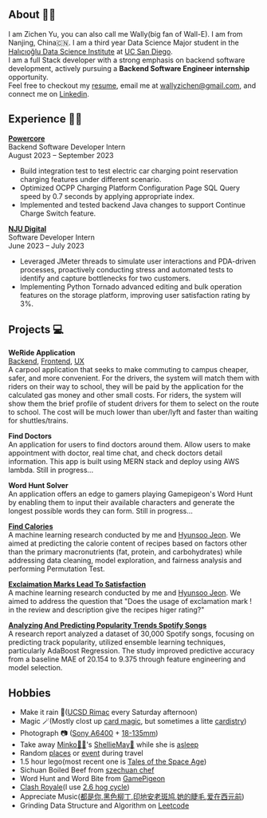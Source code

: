 ## About 👋🏼<br>
I am Zichen Yu, you can also call me Wally(big fan of Wall-E). I am from Nanjing, China🇨🇳. I am a third year Data Science Major student in the [Halıcıoğlu Data Science Institute](https://datascience.ucsd.edu/) at [UC San Diego](https://www.ucsd.edu/). <br>
I am a full Stack developer with a strong emphasis on backend software development, actively pursuing a **Backend Software Engineer internship** opportunity.<br>
Feel free to checkout my [resume](https://wallacezichen.github.io/zichen.io/assets/pdf/Zichen_Yu_Resume_v6.pdf), email me at <a>wallyzichen@gmail.com</a>, and connect me on [Linkedin](https://www.linkedin.com/in/zichen-yu-1a4838248/).

<a name='experience'></a>

## Experience 🧑‍💻

**[Powercore](https://www.powercoreglobal.com/)**<br>
Backend Software Developer Intern<br>
August 2023 – September 2023
- Build integration test to test electric car charging point reservation charging features under different scenario.
- Optimized OCPP Charging Platform Configuration Page SQL Query speed by 0.7 seconds by applying appropriate index.
- Implemented and tested backend Java changes to support Continue Charge Switch feature.

**[NJU Digital](http://www.ndsm.cn/)**<br>
Software Developer Intern<br>
June 2023 – July 2023
- Leveraged JMeter threads to simulate user interactions and PDA-driven processes, proactively conducting stress and
automated tests to identify and capture bottlenecks for two customers.
- Implementing Python Tornado advanced editing and bulk operation features on the storage platform, improving user
satisfaction rating by 3%.
<a name='project'></a>

## Projects 💻

**WeRide Application**<br>
[Backend](https://github.com/wallacezichen/weRide-backend), [Frontend](https://github.com/wallacezichen/weRide-reactNative), [UX](https://www.figma.com/file/CnP646LYZOvRwxTC7HiZuM/ui-design-before-enter-home-page?node-id=0%3A1&t=E1KfSTgFT0cXhYCJ-0)<br>
A carpool application that seeks to make commuting to campus cheaper, safer, and more convenient. For the drivers, the system will match them with riders on their way to school, they will be paid by the application for the calculated gas money and other small costs. For riders, the system will show them the brief profile of student drivers for them to select on the route to school. The cost will be much lower than uber/lyft and faster than waiting for shuttles/trains. 

**Find Doctors**<br>
An application for users to find doctors around them. Allow users to make appointment with doctor, real time chat, and check doctors detail information. This app is built using MERN stack and deploy using AWS lambda. Still in progress...

**Word Hunt Solver**<br>
An application offers an edge to gamers playing Gamepigeon's Word Hunt by enabling them to input their available characters and generate the longest possible words they can form. Still in progress...

**[Find Calories](https://wallacezichen.github.io/Find_the_Calories/)**<br>
A machine learning research conducted by me and [Hyunsoo Jeon](https://www.linkedin.com/in/hyunsoo-jeon-808kr/). We aimed at predicting the calorie content of recipes based on factors other than the primary macronutrients (fat, protein, and carbohydrates) while addressing data cleaning, model exploration, and fairness analysis and performing Permutation Test.

**[Exclaimation Marks Lead To Satisfaction](https://lionjhs98.github.io/exclamation-mark-shows-satisfaction/)**<br>
A machine learning research conducted by me and [Hyunsoo Jeon](https://www.linkedin.com/in/hyunsoo-jeon-808kr/). We aimed to address the question that "Does the usage of exclamation mark ! in the review and description give the recipes higer rating?"

**[Analyzing And Predicting Popularity Trends Spotify Songs](https://wallacezichen.github.io/zichen.io/assets/pdf/Assignment2_report.pdf)**<br>
A research report analyzed a dataset of 30,000 Spotify songs, focusing on predicting track popularity, utilized ensemble learning techniques, particularly AdaBoost Regression. The study improved predictive accuracy from a baseline MAE of 20.154 to 9.375 through feature engineering and model selection.

## Hobbies<br> 
- Make it rain 🏀([UCSD Rimac](https://recreation.ucsd.edu/) every Saturday afternoon)
- Magic 🪄(Mostly clost up [card magic](https://www.bilibili.com/video/BV1rv411z7Jg/?spm_id_from=333.999.0.0), but sometimes a litte [cardistry](https://youtu.be/TG_9LZmnbrc))
- Photograph 📷 ([Sony A6400](https://electronics.sony.com/imaging/interchangeable-lens-cameras/aps-c/p/ilce6400-b) + [18-135mm](https://electronics.sony.com/imaging/lenses/aps-c-e-mount/p/sel18135))
- Take away [Minko🐴🐴](https://wallacezichen.github.io/zichen.io//assets/img/%E9%BB%91%E5%8C%96%E9%A9%AC%E9%A9%AC.jpg)'s [ShellieMay🧸](https://wallacezichen.github.io/zichen.io//assets/img/xiaoxiong.jpg) while she is [asleep](https://wallacezichen.github.io/zichen.io//assets/img/sleeping.jpeg)
- Random [places](https://wallacezichen.github.io/zichen.io/assets/img/ROCK%20%26%20ROLL.jpg) or [event](https://wallacezichen.github.io/zichen.io/assets/img/desert.jpg) during travel
- 1.5 hour lego(most recent one is [Tales of the Space Age](https://www.lego.com/en-us/product/tales-of-the-space-age-21340))
- Sichuan Boiled Beef from [szechuan chef](https://www.szechuanchefca.com/)
- Word Hunt and Word Bite from [GamePigeon](https://gamepigeonapp.com/) 
- [Clash Royale](https://supercell.com/en/games/clashroyale/)(I use [2.6 hog cycle](https://www.deckshop.pro/deck/detail/ice-spirit,evo-skeletons,cannon,ice-golem,fireball,musketeer,hog-rider,the-log))
- Appreciate Music([都是你](https://wallacezichen.github.io/zichen.io/assets/mp3/%E9%83%BD%E6%98%AF%E4%BD%A0.mp3),[黑色柳丁](https://wallacezichen.github.io/zichen.io/assets/mp3/%E9%BB%91%E8%89%B2%E6%9F%B3%E4%B8%81.mp3),[印地安老斑鸠](https://wallacezichen.github.io/zichen.io/assets/mp3/%E5%8D%B0%E5%9C%B0%E5%AE%89%E8%80%81%E6%96%91%E9%B8%A0.mp3),[她的睫毛](https://wallacezichen.github.io/zichen.io/assets/mp3/%E5%A5%B9%E7%9A%84%E7%9D%AB%E6%AF%9B.mp3),[爱在西元前](https://wallacezichen.github.io/zichen.io/assets/mp3/%E7%88%B1%E5%9C%A8%E8%A5%BF%E5%85%83%E5%89%8D.mp3))
- Grinding Data Structure and Algorithm on [Leetcode](https://leetcode.com/wallyzichen/)




